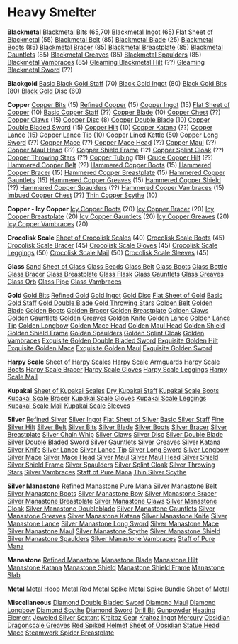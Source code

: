 <!-- TITLE: Smithing -->
<!-- SUBTITLE: The refinement of ores, metals, and glasses -->

# Heavy Smelter
**Blackmetal**
[Blackmetal Bits](blackmetal-bits) (65,70)
[Blackmetal Ingot](blackmetal-ingot) (65)
[Flat Sheet of Blackmetal](flat-sheet-of-blackmetal) (55)
[Blackmetal Belt](blackmetal-belt) (85)
[Blackmetal Blade](blackmetal-blade) (25)
[Blackmetal Boots](blackmetal-boots) (85)
[Blackmetal Bracer](blackmetal-bracer) (85)
[Blackmetal Breastplate](blackmetal-breastplate) (85)
[Blackmetal Gauntlets](blackmetal-gauntlets) (85)
[Blackmetal Greaves](blackmetal-greaves) (85)
[Blackmetal Spaulders](blackmetal-spaulders) (85)
[Blackmetal Vambraces](blackmetal-vambraces) (85)
[Gleaming Blackmetal Hilt](gleaming-blackmetal-hilt) (??)
[Gleaming Blackmetal Sword](gleaming-blackmetal-sword) (??)

**Blackgold**
[Basic Black Gold Staff](basic-black-gold-staff) (70)
[Black Gold Ingot](black-gold-ingot) (80)
[Black Gold Bits](black-gold-bits) (80)
[Black Gold Disc](black-gold-disc) (60)

**Copper**
[Copper Bits](copper-bits) (15)
[Refined Copper](refined-copper) (15)
[Copper Ingot](copper-ingot) (15)
[Flat Sheet of Copper](flat-sheet-of-copper) (10)
[Basic Copper Staff](basic-copper-staff) (??)
[Copper Blade](copper-blade) (10)
[Copper Chest](copper-chest) (??)
[Copper Claws](copper-claws) (15)
[Copper Disc](copper-disc) (8)
[Copper Double Blade](copper-double-blade) (10)
[Copper Double Bladed Sword](copper-double-bladed-sword) (15)
[Copper Hilt](copper-hilt) (10)
[Copper Katana](copper-katana) (??)
[Copper Lance](copper-lance) (15)
[Copper Lance Tip](copper-lance-tip) (10)
[Copper Lined Kettle](copper-lined-kettle) (50)
[Copper Long Sword](copper-long-sword) (??)
[Copper Mace](copper-mace) (??)
[Copper Mace Head](copper-mace-head) (??)
[Copper Maul](copper-maul) (??)
[Copper Maul Head](copper-maul-head) (??)
[Copper Shield Frame](copper-shield-frame) (12)
[Copper Splint Cloak](copper-splint-cloak) (??)
[Copper Throwing Stars](copper-throwing-stars) (??)
[Copper Tubing](copper-tubing) (19)
[Crude Copper Hilt](crude-copper-hilt) (??)
[Hammered Copper Belt](hammered-copper-belt) (??)
[Hammered Copper Boots](hammered-copper-boots) (15)
[Hammered Copper Bracer](hammered-copper-bracer) (15)
[Hammered Copper Breastplate](hammered-copper-breastplate) (15)
[Hammered Copper Gauntlets](hammered-copper-gauntlets) (15)
[Hammered Copper Greaves](hammered-copper-greaves) (15)
[Hammered Copper Shield](hammered-copper-shield) (??)
[Hammered Copper Spaulders](hammered-copper-spaulders) (??)
[Hammered Copper Vambraces](hammered-copper-vambraces) (15)
[Imbued Copper Chest](imbued-copper-chest) (??)
[Thin Copper Scythe](thin-copper-scythe) (10)

**Copper - Icy Copper**
[Icy Copper Boots](icy-copper-boots) (20)
[Icy Copper Bracer](icy-copper-bracer) (20)
[Icy Copper Breastplate](icy-copper-breastplate) (20)
[Icy Copper Gauntlets](icy-copper-gauntlets) (20)
[Icy Copper Greaves](icy-copper-greaves) (20)
[Icy Copper Vambraces](icy-copper-vambraces) (20)

**Crocolisk Scale**
[Sheet of Crocolisk Scales](sheet-of-crocolisk-scales) (40)
[Crocolisk Scale Boots](crocolisk-scale-boots) (45)
[Crocolisk Scale Bracer](crocolisk-scale-bracer) (45)
[Crocolisk Scale Gloves](crocolisk-scale-gloves) (45)
[Crocolisk Scale Leggings](crocolisk-scale-leggings) (50)
[Crocolisk Scale Mail](crocolisk-scale-mail) (50)
[Crocolisk Scale Sleeves](crocolisk-scale-sleeves) (45)

**Glass**
[Sand](sand)
[Sheet of Glass](sheet-of-glass)
[Glass Beads](glass-beads)
[Glass Belt](glass-belt)
[Glass Boots](glass-boots)
[Glass Bottle](glass-bottle)
[Glass Bracer](glass-bracer)
[Glass Breastplate](glass-breastplate)
[Glass Flask](glass-flask)
[Glass Gauntlets](glass-gauntlets)
[Glass Greaves](glass-greaves)
[Glass Orb](glass-orb)
[Glass Pipe](glass-pipe)
[Glass Vambraces](glass-vambraces)

**Gold**
[Gold Bits](gold-bits)
[Refined Gold](refined-gold)
[Gold Ingot](gold-ingot)
[Gold Disc](gold-disc)
[Flat Sheet of Gold](flat-sheet-of-gold)
[Basic Gold Staff](basic-gold-staff)
[Gold Double Blade](gold-double-blade)
[Gold Throwing Stars](gold-throwing-stars)
[Golden Belt](golden-belt)
[Golden Blade](golden-blade)
[Golden Boots](golden-boots)
[Golden Bracer](golden-bracer)
[Golden Breastplate](golden-breastplate)
[Golden Claws](golden-claws)
[Golden Gauntlets](golden-gauntlets)
[Golden Greaves](golden-greaves)
[Golden Knife](golden-knife)
[Golden Lance](golden-lance)
[Golden Lance Tip](golden-lance-tip)
[Golden Longbow](golden-longbow)
[Golden Mace Head](golden-mace-head)
[Golden Maul Head](golden-maul-head)
[Golden Shield](golden-shield)
[Golden Shield Frame](golden-shield-frame)
[Golden Spaulders](golden-spaulders)
[Golden Splint Cloak](golden-splint-cloak)
[Golden Vambraces](golden-vambraces)
[Exquisite Golden Double Bladed Sword](exquisite-golden-double-bladed-sword)
[Exquisite Golden Hilt](exquisite-golden-hilt)
[Exquisite Golden Mace](exquisite-golden-mace)
[Exquisite Golden Maul](exquisite-golden-maul)
[Exquisite Golden Sword](exquisite-golden-sword)

**Harpy Scale**
[Sheet of Harpy Scales](sheet-of-harpy-scales)
[Harpy Scale Armguards](harpy-scale-armguards)
[Harpy Scale Boots](harpy-scale-boots)
[Harpy Scale Bracer](harpy-scale-bracer)
[Harpy Scale Gloves](harpy-scale-gloves)
[Harpy Scale Leggings](harpy-scale-leggings)
[Harpy Scale Mail](harpy-scale-mail)

**Kupakai**
[Sheet of Kupakai Scales](sheet-of-kupakai-scales)
[Dry Kupakai Staff](dry-kupakai-staff)
[Kupakai Scale Boots](kupakai-scale-boots)
[Kupakai Scale Bracer](kupakai-scale-bracer)
[Kupakai Scale Gloves](kupakai-scale-gloves)
[Kupakai Scale Leggings](kupakai-scale-leggings)
[Kupakai Scale Mail](kupakai-scale-mail)
[Kupakai Scale Sleeves](kupakai-scale-sleeves)

**Silver**
[Refined Silver](refined-silver)
[Silver Ingot](silver-ingot)
[Flat Sheet of Silver](flat-sheet-of-silver)
[Basic Silver Staff](basic-silver-staff)
[Fine Silver Hilt](fine-silver-hilt)
[Silver Belt](silver-belt)
[Silver Bits](silver-bits)
[Silver Blade](silver-blade)
[Silver Boots](silver-boots)
[Silver Bracer](silver-bracer)
[Silver Breastplate](silver-breastplate)
[Silver Chain Whip](silver-chain-whip)
[Silver Claws](silver-claws)
[Silver Disc](silver-disc)
[Silver Double Blade](silver-double-blade)
[Silver Double Bladed Sword](silver-double-bladed-sword)
[Silver Gauntlets](silver-gauntlets)
[Silver Greaves](silver-greaves)
[Silver Katana](silver-katana)
[Silver Knife](silver-knife)
[Silver Lance](silver-lance)
[Silver Lance Tip](silver-lance-tip)
[Silver Long Sword](silver-long-sword)
[Silver Longbow](silver-longbow)
[Silver Mace](silver-mace)
[Silver Mace Head](silver-mace-head)
[Silver Maul](silver-maul)
[Silver Maul Head](silver-maul-head)
[Silver Shield](silver-shield)
[Silver Shield Frame](silver-shield-frame)
[Silver Spaulders](silver-spaulders)
[Silver Splint Cloak](silver-splint-cloak)
[Silver Throwing Stars](silver-throwing-stars)
[Silver Vambraces](silver-vambraces)
[Staff of Pure Mana](staff-of-pure-mana)
[Thin Silver Scythe](thin-silver-scythe)

**Silver Manastone**
[Refined Manastone](refined-manastone)
[Pure Mana](pure-mana)
[Silver Manastone Belt](silver-manastone-belt)
[Silver Manastone Boots](silver-manastone-boots)
[Silver Manastone Bow](silver-manastone-bow)
[Silver Manastone Bracer](silver-manastone-bracer)
[Silver Manastone Breastplate](silver-manastone-breastplate)
[Silver Manastone Claws](silver-manastone-claws)
[Silver Manastone Cloak](silver-manastone-cloak)
[Silver Manastone Doubleblade](silver-manastone-doubleblade)
[Silver Manastone Gauntlets](silver-manastone-gauntlets)
[Silver Manastone Greaves](silver-manastone-greaves)
[Silver Manastone Katana](silver-manastone-katana)
[Silver Manastone Knife](silver-manastone-knife)
[Silver Manastone Lance](silver-manastone-lance)
[Silver Manastone Long Sword](silver-manastone-long-sword)
[Silver Manastone Mace](silver-manastone-mace)
[Silver Manastone Maul](silver-manastone-maul)
[Silver Manastone Scythe](silver-manastone-scythe)
[Silver Manastone Shield](silver-manastone-shield)
[Silver Manastone Spaulders](silver-manastone-spaulders)
[Silver Manastone Vambraces](silver-manastone-vambraces)
[Staff of Pure Mana](staff-of-pure-mana)

**Manastone**
[Refined Manastone](refined-manastone)
[Manastone Blade](manastone-blade)
[Manastone Hilt](manastone-hilt)
[Manastone Katana](manastone-katana)
[Manastone Shield](manastone-shield)
[Manastone Shield Frame](manastone-shield-frame)
[Manastone Slab](manastone-slab)

**Metal**
[Metal Hoop](metal-hoop)
[Metal Rod](metal-rod)
[Metal Spike](metal-spike)
[Metal Spike Bundle](metal-spike-bundle)
[Sheet of Metal](sheet-of-metal)

**Miscellaneous**
[Diamond Double Bladed Sword](diamond-double-bladed-sword)
[Diamond Maul](diamond-maul)
[Diamond Longbow](diamond-longbow)
[Diamond Scythe](diamond-scythe)
[Diamond Sword](diamond-sword)
[Drill Bit](drill-bit)
[Gunpowder](gunpowder)
[Heating Element](heating-element)
[Jeweled Silver Sextant](jeweled-silver-sextant)
[Kraitoz Gear](kraitoz-gear)
[Kraitoz Ingot](kraitoz-ingot)
[Mercury](mercury)
[Obsidian Dragonscale Greaves](obsidian-dragonscale-greaves)
[Red Spiked Helmet](red-spiked-helmet)
[Sheet of Obsidian](sheet-of-obsidian)
[Statue Head Mace](statue-head-mace)
[Steamwork Spider Breastplate](steamwork-spider-breastplate)







